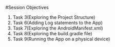 #Session Objectives

 
1. Task 3(Exploring the Project Structure)
2. Task 6(Adding Log statements to the App)
3. Task 7(Exploring the AndroidManifest.xml)
4. Task 8(Exploring the build.gradle file)
5. Task 9(Running the App on a physical device)
